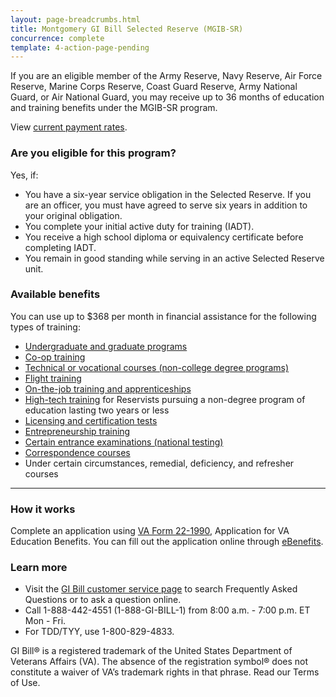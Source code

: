 ```yaml
---
layout: page-breadcrumbs.html
title: Montgomery GI Bill Selected Reserve (MGIB-SR)
concurrence: complete
template: 4-action-page-pending
---
```


<div class="va-introtext">

If you are an eligible member of the Army Reserve, Navy Reserve, Air Force Reserve, Marine Corps Reserve, Coast Guard Reserve, Army National Guard, or Air National Guard, you may receive up to 36 months of education and training benefits under the MGIB-SR program.

View [current payment rates](http://www.benefits.va.gov/gibill/resources/benefits_resources/rate_tables.asp#ch1606).
</div>

<div class="feature" markdown="1">

### Are you eligible for this program?
Yes, if:

  - You have a six-year service obligation in the Selected Reserve. If you are an officer, you must have agreed to serve six years in addition to your original obligation.
  - You complete your initial active duty for training (IADT).
  - You receive a high school diploma or equivalency certificate before completing IADT.
  - You remain in good standing while serving in an active Selected Reserve unit.
</div>

### Available benefits

You can use up to $368 per month in financial assistance for the following types of training:

- [Undergraduate and graduate programs](/education/gi-bill/higher-learning/)
- [Co-op training](/education/work-learn/co-op-training/)
- [Technical or vocational courses (non-college degree programs)](/education/work-learn/non-college-degree-program/)
- [Flight training](/education/advanced-training-and-certifications/flight-training/)
- [On-the-job training and apprenticeships](/education/work-learn/job-and-apprenticeship/)
- [High-tech training](/education/work-learn/non-traditional/accelerated-payments/) for Reservists pursuing a non-degree program of education lasting two years or less
- [Licensing and certification tests](/education/advanced-training-and-certifications/licensing-certification/)
- [Entrepreneurship training](/education/advanced-training-and-certifications/entrepreneurship-training/)
- [Certain entrance examinations (national testing)](/education/advanced-training-and-certifications/national-testing-program/)
- [Correspondence courses](/education/work-learn/non-traditional/correspondence-training/)
- Under certain circumstances, remedial, deficiency, and refresher courses

-----

### How it works

Complete an application using [VA Form 22-1990](http://www.vba.va.gov/pubs/forms/VBA-22-1990-ARE.pdf), Application for VA Education Benefits.  You can fill out the application online through [eBenefits](http://www.ebenefits.va.gov/ebenefits/vonapp).

### Learn more
- Visit the [GI Bill customer service page](http://gibill.custhelp.com/) to search Frequently Asked Questions or to ask a question online.
- Call 1-888-442-4551 (1-888-GI-BILL-1) from 8:00 a.m. - 7:00 p.m. ET Mon - Fri.
- For TDD/TYY, use 1-800-829-4833.

GI Bill&reg; is a registered trademark of the United States Department of Veterans Affairs (VA). The absence of the registration symbol&reg; does not constitute a waiver of VA’s trademark rights in that phrase. Read our Terms of Use.

